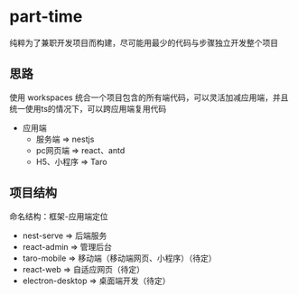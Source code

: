 # part-time

纯粹为了兼职开发项目而构建，尽可能用最少的代码与步骤独立开发整个项目

## 思路

使用 workspaces 统合一个项目包含的所有端代码，可以灵活加减应用端，并且统一使用ts的情况下，可以跨应用端复用代码

- 应用端
	- 服务端 => nestjs
	- pc网页端 => react、antd
	- H5、小程序 => Taro

## 项目结构

命名结构：框架-应用端定位

- nest-serve => 后端服务
- react-admin => 管理后台
- taro-mobile => 移动端（移动端网页、小程序）（待定）
- react-web => 自适应网页（待定）
- electron-desktop => 桌面端开发（待定）